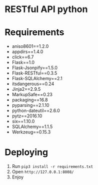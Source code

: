 # RESTful API python

# Requirements

* aniso8601==1.2.0
* appdirs==1.4.0
* click==6.7
* Flask==1.0
* Flask-Jsonpify==1.5.0
* Flask-RESTful==0.3.5
* Flask-SQLAlchemy==2.1
* itsdangerous==0.24
* Jinja2==2.9.5
* MarkupSafe==0.23
* packaging==16.8
* pyparsing==2.1.10
* python-dateutil==2.6.0
* pytz==2016.10
* six==1.10.0
* SQLAlchemy==1.1.5
* Werkzeug==0.15.3

# Deploying

1. Run `pip3 install -r requirements.txt`
2. Open `http://127.0.0.1:8008/`
3. Enjoy